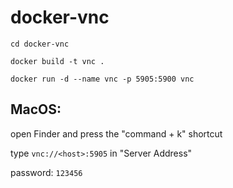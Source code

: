 # docker-vnc
`cd docker-vnc`

`docker build -t vnc .`

`docker run -d --name vnc -p 5905:5900 vnc`



## MacOS:

open Finder and press the "command + k" shortcut

type `vnc://<host>:5905` in "Server Address"
    
password: `123456`
